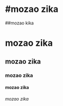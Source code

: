 # #mozao zika

##mozao kika

# mozao zika

## mozao zika

### mozao zika

#### mozao zika

###### mozao zika

